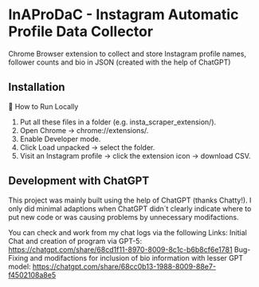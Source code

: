 # InAProDaC - Instagram Automatic Profile Data Collector
Chrome Browser extension to collect and store Instagram profile names, follower counts and bio in JSON (created with the help of ChatGPT)

## Installation
🚀 How to Run Locally
1. Put all these files in a folder (e.g. insta_scraper_extension/).
2. Open Chrome → chrome://extensions/.
3. Enable Developer mode.
4. Click Load unpacked → select the folder.
5. Visit an Instagram profile → click the extension icon → download CSV.

## Development with ChatGPT
This project was mainly built using the help of ChatGPT (thanks Chatty!). I only did minimal adaptions when ChatGPT didn´t clearly indicate where to put new code or was causing problems by unnecessary modifactions.

You can check and work from my chat logs via the following Links:
Initial Chat and creation of program via GPT-5: https://chatgpt.com/share/68cd1f11-8970-8009-8c1c-b6b8cf6e1781
Bug-Fixing and modifactions for inclusion of bio information with lesser GPT model: https://chatgpt.com/share/68cc0b13-1988-8009-88e7-f4502108a8e5
